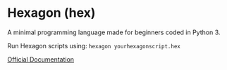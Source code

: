 # Hexagon (hex)
A minimal programming language made for beginners coded in Python 3.

Run Hexagon scripts using:
`hexagon yourhexagonscript.hex`

[Official Documentation](https://github.com/ST5Sneaky/hexagon/wiki)
